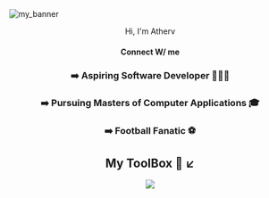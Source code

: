 <img src="https://user-images.githubusercontent.com/78366601/201510476-b09f0127-7b66-43c6-866c-8e41d28a64c5.gif" align="center" alt="my_banner"/>
<div align="center">
  <p>Hi, I'm Atherv 
<div>
  <h4>Connect W/ me</h4>
</div>
<div>
  <h3> ➡️ Aspiring Software Developer 👨🏻‍💻 </h3>
  <h3> ➡️ Pursuing Masters of Computer Applications 🎓 </h3>
  <h3> ➡️ Football Fanatic ⚽ </h3>
</div>
<div align="center">
  <h2>My ToolBox 🧰 ↙️ </h2>
  <p align="center">
    <a href="https://skillicons.dev">
      <img src="https://skillicons.dev/icons?i=python,django,html,css,git,github,vscode,gcp,heroku,mysql,sqlite"/>
    </a>
  </p>
